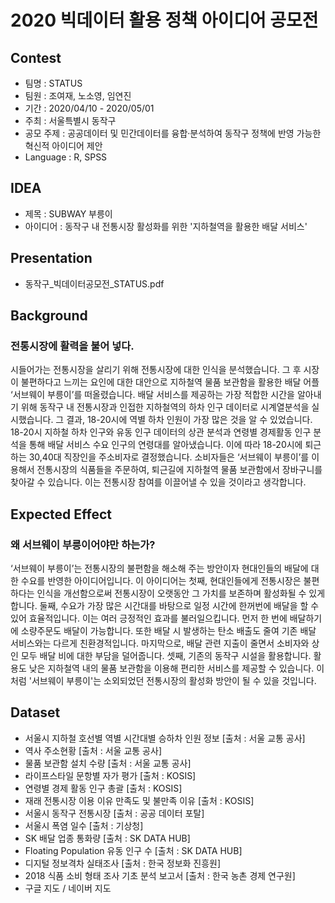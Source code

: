 # 2020 빅데이터 활용 정책 아이디어 공모전

## Contest
- 팀명 : STATUS
- 팀원 : 조여재, 노소영, 임연진
- 기간 : 2020/04/10 - 2020/05/01
- 주최 : 서울특별시 동작구
- 공모 주제 : 공공데이터 및 민간데이터를 융합·분석하여 동작구 정책에 반영 가능한 혁신적 아이디어 제안
- Language : R, SPSS

## IDEA
- 제목 : SUBWAY 부릉이
- 아이디어 : 동작구 내 전통시장 활성화를 위한 '지하철역을 활용한 배달 서비스'

## Presentation
- 동작구_빅데이터공모전_STATUS.pdf

## Background
### 전통시장에 활력을 불어 넣다.
시들어가는 전통시장을 살리기 위해 전통시장에 대한 인식을 분석했습니다. 
그 후 시장이 불편하다고 느끼는 요인에 대한 대안으로 지하철역 물품 보관함을 활용한 배달 어플 ‘서브웨이 부릉이’를 떠올렸습니다. 
배달 서비스를 제공하는 가장 적합한 시간을 알아내기 위해 동작구 내 전통시장과 인접한 지하철역의 하차 인구 데이터로 시계열분석을 실시했습니다. 
그 결과, 18-20시에 역별 하차 인원이 가장 많은 것을 알 수 있었습니다. 
18-20시 지하철 하차 인구와 유동 인구 데이터의 상관 분석과 연령별 경제활동 인구 분석을 통해 배달 서비스 수요 인구의 연령대를 알아냈습니다. 
이에 따라 18-20시에 퇴근하는 30,40대 직장인을 주소비자로 결정했습니다. 
소비자들은 ‘서브웨이 부릉이’를 이용해서 전통시장의 식품들을 주문하여, 퇴근길에 지하철역 물품 보관함에서 장바구니를 찾아갈 수 있습니다. 
이는 전통시장 참여를 이끌어낼 수 있을 것이라고 생각합니다. 

## Expected Effect
### 왜 서브웨이 부릉이어야만 하는가?
‘서브웨이 부릉이’는 전통시장의 불편함을 해소해 주는 방안이자 현대인들의 배달에 대한 수요를 반영한 아이디어입니다. 
이 아이디어는 첫째, 현대인들에게 전통시장은 불편하다는 인식을 개선함으로써 전통시장이 오랫동안 그 가치를 보존하며 활성화될 수 있게 합니다. 
둘째, 수요가 가장 많은 시간대를 바탕으로 일정 시간에 한꺼번에 배달을 할 수 있어 효율적입니다. 이는 여러 긍정적인 효과를 불러일으킵니다. 
먼저 한 번에 배달하기에 소량주문도 배달이 가능합니다. 
또한 배달 시 발생하는 탄소 배출도 줄여 기존 배달 서비스와는 다르게 친환경적입니다. 
마지막으로, 배달 관련 지출이 줄면서 소비자와 상인 모두 배달 비에 대한 부담을 덜어줍니다. 
셋째, 기존의 동작구 시설을 활용합니다. 
활용도 낮은 지하철역 내의 물품 보관함을 이용해 편리한 서비스를 제공할 수 있습니다. 이처럼 '서브웨이 부릉이'는 소외되었던 전통시장의 활성화 방안이 될 수 있을 것입니다.  

## Dataset
- 서울시 지하철 호선별 역별 시간대별 승하차 인원 정보 [출처 : 서울 교통 공사] 
- 역사 주소현황 [출처 : 서울 교통 공사]
- 물품 보관함 설치 수량 [출처 : 서울 교통 공사]
- 라이프스타일 문항별 자가 평가 [출처 : KOSIS]
- 연령별 경제 활동 인구 총괄 [출처 : KOSIS] 
- 재래 전통시장 이용 이유 만족도 및 불만족 이유 [출처 : KOSIS]
- 서울시 동작구 전통시장 [출처 : 공공 데이터 포탈] 
- 서울시 폭염 일수 [출처 : 기상청]
- SK 배달 업종 통화량 [출처 : SK DATA HUB] 
- Floating Population 유동 인구 수 [출처 : SK DATA HUB]
- 디지털 정보격차 실태조사 [출처 : 한국 정보화 진흥원]
- 2018 식품 소비 형태 조사 기초 분석 보고서 [출처 : 한국 농촌 경제 연구원]
- 구글 지도 / 네이버 지도

